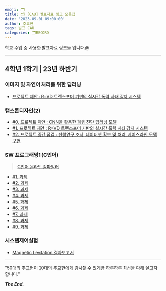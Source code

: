 ```yaml
---
emoji: 🗂️
title: 🗂️ [CAU] 발표자료 링크 모음집
date: '2023-09-01 09:00:00'
author: 추교현
tags: 발표 CAU
categories: 🗂️RECORD
---
```


학교 수업 중 사용한 발표자료 링크들 입니다.@

---

## 4학년 1학기 | 23년 하반기

### 이미지 및 자연어 처리를 위한 딥러닝

- [프로젝트 제안 : R=VD 트랜스포머 기반의 실시간 폭력 사태 감지 시스템](https://www.miricanvas.com/v/12gd8tf)

### 캡스톤디자인(2)

- [#0. 프로젝트 제안 : CNN을 활용한 폐렴 진단 딥러닝 모델](https://www.miricanvas.com/v/12gkmd2)
- [#1. 프로젝트 제안 : R=VD 트랜스포머 기반의 실시간 폭력 사태 감지 시스템](https://www.miricanvas.com/v/12kqjie)
- [#2. 프로젝트 중간 점검 : 선행연구 조사, 데이터셋 확보 및 처리, 베이스라인 모델 구현](https://www.miricanvas.com/v/12nevnf)

### SW 프로그래밍1 (C언어)

> [C언어 온라인 컴파일러](https://www.programiz.com/c-programming/online-compiler/)

- [#1. 과제](https://scott-choo.notion.site/3-HW-1-b4282693f9934fd7850303606a5d026f?pvs=4)
- [#2. 과제](https://scott-choo.notion.site/4-HW-2-e6bf1eb47cfb4485a0b6084e59ba479e?pvs=4)
- [#3. 과제](https://scott-choo.notion.site/7-HW-3-ab5ecb7d48b54922ac0c05f572beef17?pvs=4)
- [#4. 과제](https://scott-choo.notion.site/10-HW-4-fd8e361727a745d190af2d584e6de93b?pvs=4)
- [#5. 과제](https://scott-choo.notion.site/11-HW-5-3d6d92e660984487866cf2fcd81fec9a?pvs=4)
- [#6. 과제](https://scott-choo.notion.site/12-HW-6-26c737fb0fff4d81a503dfc4baba24c0?pvs=4)
- [#7. 과제](https://scott-choo.notion.site/13-HW-7-21edca7f913547509b4e77fada7f0384?pvs=4)
- [#8. 과제](https://scott-choo.notion.site/14-HW-8-b27a8bb75fb640a9af92087229e011aa?pvs=4)
- [#9. 과제](https://scott-choo.notion.site/15-HW-9-fadc16af521542058ba2552b838f6a83?pvs=4)

### 시스템제어실험

- [Magnetic Levitation 결과보고서](https://scott-choo.notion.site/Magnetic-Levitation-4b3ac308fb334862bf12ea077a7a3421?pvs=4)

---

"50대의 추교현이 20대의 추교현에게 감사할 수 있게끔 하루하루 최선을 다해 살고자 합니다."

**_The End._**
